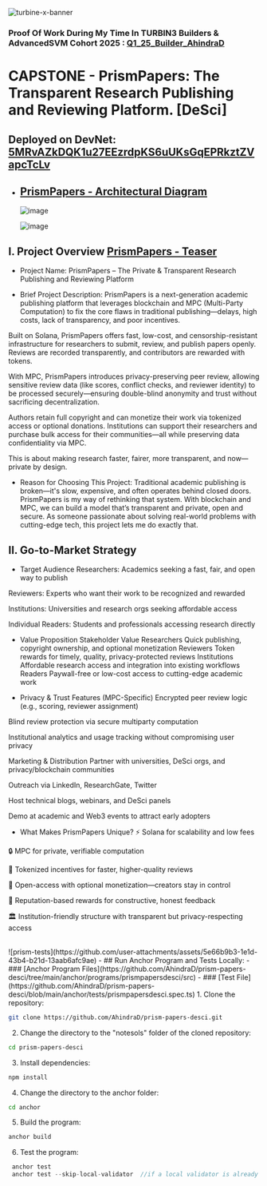 ![turbine-x-banner](https://github.com/user-attachments/assets/7f9c8896-f0b0-4fd5-995a-1d479b70cba0)

 ### Proof Of Work During My Time In TURBIN3 Builders & AdvancedSVM Cohort 2025 :  [Q1_25_Builder_AhindraD](https://github.com/solana-turbin3/Q1_25_Builder_AhindraD)
 
# CAPSTONE - PrismPapers: The Transparent Research Publishing and Reviewing Platform. [DeSci]
## Deployed on DevNet: [5MRvAZkDQK1u27EEzrdpKS6uUKsGqEPRkztZVapcTcLv](https://explorer.solana.com/address/5MRvAZkDQK1u27EEzrdpKS6uUKsGqEPRkztZVapcTcLv?cluster=devnet)

- ## [PrismPapers - Architectural Diagram](https://app.eraser.io/workspace/srtYuk9xciXjH6IUKwJs)
 
  ![image](https://github.com/user-attachments/assets/bdf852ab-567b-4bfa-98ea-fa09a5025e67)

  ![image](https://github.com/user-attachments/assets/549e15a7-e074-4a51-80a7-4c1e13b580e4)



## I. Project Overview [PrismPapers - Teaser](https://ai.invideo.io/watch/eWg44dhBM4n)
- Project Name:
  PrismPapers – The Private & Transparent Research Publishing and Reviewing Platform

- Brief Project Description:
PrismPapers is a next-generation academic publishing platform that leverages blockchain and MPC (Multi-Party Computation) to fix the core flaws in traditional publishing—delays, high costs, lack of transparency, and poor incentives.

Built on Solana, PrismPapers offers fast, low-cost, and censorship-resistant infrastructure for researchers to submit, review, and publish papers openly. Reviews are recorded transparently, and contributors are rewarded with tokens.

With MPC, PrismPapers introduces privacy-preserving peer review, allowing sensitive review data (like scores, conflict checks, and reviewer identity) to be processed securely—ensuring double-blind anonymity and trust without sacrificing decentralization.

Authors retain full copyright and can monetize their work via tokenized access or optional donations. Institutions can support their researchers and purchase bulk access for their communities—all while preserving data confidentiality via MPC.

This is about making research faster, fairer, more transparent, and now—private by design.

- Reason for Choosing This Project:
Traditional academic publishing is broken—it's slow, expensive, and often operates behind closed doors. PrismPapers is my way of rethinking that system. With blockchain and MPC, we can build a model that’s transparent and private, open and secure. As someone passionate about solving real-world problems with cutting-edge tech, this project lets me do exactly that.

## II. Go-to-Market Strategy
- Target Audience
Researchers: Academics seeking a fast, fair, and open way to publish

Reviewers: Experts who want their work to be recognized and rewarded

Institutions: Universities and research orgs seeking affordable access

Individual Readers: Students and professionals accessing research directly

- Value Proposition
Stakeholder	Value
Researchers	Quick publishing, copyright ownership, and optional monetization
Reviewers	Token rewards for timely, quality, privacy-protected reviews
Institutions	Affordable research access and integration into existing workflows
Readers	Paywall-free or low-cost access to cutting-edge academic work

- Privacy & Trust Features (MPC-Specific)
Encrypted peer review logic (e.g., scoring, reviewer assignment)

Blind review protection via secure multiparty computation

Institutional analytics and usage tracking without compromising user privacy

Marketing & Distribution
Partner with universities, DeSci orgs, and privacy/blockchain communities

Outreach via LinkedIn, ResearchGate, Twitter

Host technical blogs, webinars, and DeSci panels

Demo at academic and Web3 events to attract early adopters

- What Makes PrismPapers Unique?
⚡ Solana for scalability and low fees

🔒 MPC for private, verifiable computation

🎯 Tokenized incentives for faster, higher-quality reviews

📖 Open-access with optional monetization—creators stay in control

🧠 Reputation-based rewards for constructive, honest feedback

🏛️ Institution-friendly structure with transparent but privacy-respecting access




  <br>
![prism-tests](https://github.com/user-attachments/assets/5e66b9b3-1e1d-43b4-b21d-13aab6afc9ae)
- ## Run Anchor Program and Tests Locally:
  - ### [Anchor Program Files](https://github.com/AhindraD/prism-papers-desci/tree/main/anchor/programs/prismpapersdesci/src)
  - ### [Test File](https://github.com/AhindraD/prism-papers-desci/blob/main/anchor/tests/prismpapersdesci.spec.ts)
  1. Clone the repository:

  ```bash
  git clone https://github.com/AhindraD/prism-papers-desci.git
  ```

  2. Change the directory to the "notesols" folder of the cloned repository:

  ```bash
  cd prism-papers-desci
  ```

  3. Install dependencies:

  ```bash
  npm install
  ```

  4. Change the directory to the anchor folder:

  ```bash
  cd anchor
  ```

  5. Build the program:

  ```bash
  anchor build
  ```

  6. Test the program:

  ```rs
   anchor test
   anchor test --skip-local-validator  //if a local validator is already running
  ```

  <br>
  <br>
  <br>
